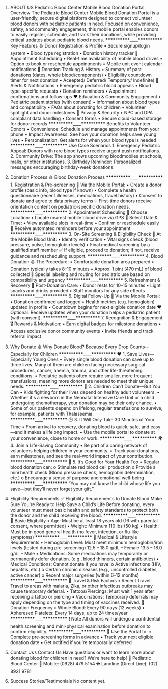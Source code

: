 1. ABOUT US
   Pediatric Blood Center Mobile Blood Donation Portal
   Overview
   The Pediatric Blood Center Mobile Blood Donation Portal is a user-friendly, secure digital platform designed to connect volunteer blood donors with pediatric patients in need. Focused on convenience, safety, and community engagement, this mobile portal enables donors to easily register, schedule, and track their donations, while providing critical updates about pediatric blood needs.
   **\*\*\*\***\*\***\*\*\*\***\_\_\_\_**\*\*\*\***\*\***\*\*\*\***
   Key Features
   🩸 Donor Registration & Profile
   • Secure signup/login system
   • Blood type registration
   • Donation history tracker
   📅 Appointment Scheduling
   • Real-time availability of mobile blood drives
   • Option to book or reschedule appointments
   • Mobile unit event calendar notifications
   🔄 Donation Tracking & History
   • Summary of past donations (dates, whole blood/components)
   • Eligibility countdown timer for next donation
   • Aceepted/ Deferred/ Temporary/ Indefinite)
   📢 Alerts & Notifications
   • Emergency pediatric blood appeals
   • Blood type-specific requests
   • Donation reminders
   • Appointment confirmations and follow-ups
   ❤️ Education & Community Engagement
   • Pediatric patient stories (with consent)
   • Information about blood types and compatibility
   • FAQs about donating for children
   • Volunteer spotlight and donor milestones
   🔐 Privacy & Security
   • NPC and DPA compliant data handling
   • Consent forms
   • Secure cloud-based storage for donor records
   **\*\*\*\***\*\***\*\*\*\***\_\_\_\_**\*\*\*\***\*\***\*\*\*\***
   Benefits to Volunteer Donors
   • Convenience: Schedule and manage appointments from your phone
   • Impact Awareness: See how your donation helps save young lives
   • Personalization: Get alerts for when your blood type is needed
   **\*\*\*\***\*\***\*\*\*\***\_\_\_\_**\*\*\*\***\*\***\*\*\*\***
   Use Case Scenarios 1. Emergency Pediatric Appeal: Donors with rare blood types receive urgent push notifications. 2. Community Drive: The app shows upcoming bloodmobiles at schools, malls, or other institutions. 3. Birthday Reminder: Personalized messages encouraging birthday-week donations.

2. Donation Process
   🩸 Blood Donation Process
   **\*\*\*\***\*\***\*\*\*\***\_\_\_\_**\*\*\*\***\*\***\*\*\*\*** 1. Registration & Pre-screening
   📱 Via the Mobile Portal:
   • Create a donor profile (basic info, blood type if known)
   • Complete a health questionnaire (recent illnesses, medications, travel history)
   • Consent to donate and agree to data privacy terms
   💡 First-time donors receive orientation content on pediatric-specific donation needs.
   **\*\*\*\***\*\***\*\*\*\***\_\_\_\_**\*\*\*\***\*\***\*\*\*\*** 2. Appointment Scheduling
   📍 Choose Location:
   • Locate nearest mobile blood drive via GPS
   📆 Select Date & Time:
   • View available slots in real-time
   • Confirm or reschedule easily
   🔔 Receive automated reminders before your appointment
   **\*\*\*\***\*\***\*\*\*\***\_\_\_\_**\*\*\*\***\*\***\*\*\*\*** 3. On-Site Screening & Eligibility Check
   🏥 At the Mobile Blood Unit:
   • Identity verification
   • Vital signs check (blood pressure, pulse, hemoglobin levels)
   • Final medical screening by a qualified staff member
   ✅ If eligible, proceed to donation; if not, receive guidance and rescheduling support.
   **\*\*\*\***\*\***\*\*\*\***\_\_\_\_**\*\*\*\***\*\***\*\*\*\*** 4. Blood Donation
   🩸 The Procedure:
   • Comfortable donation area prepared
   • Donation typically takes 8–10 minutes
   • Approx. 1 pint (470 mL) of blood collected
   👶 Special labeling and routing for pediatric use based on compatibility and urgency
   **\*\*\*\***\*\***\*\*\*\***\_\_\_\_**\*\*\*\***\*\***\*\*\*\*** 5. Refreshment & Recovery
   🍎 Post-Donation Care:
   • Donor rests for 10–15 minutes
   • Light snacks and drinks provided
   • Staff monitors for any side effects
   **\*\*\*\***\*\***\*\*\*\***\_\_\_\_**\*\*\*\***\*\***\*\*\*\*** 6. Digital Follow-Up
   📲 Via the Mobile Portal:
   • Donation confirmed and logged
   • Health metrics (e.g. hemoglobin) updated in profile
   • Countdown begins for next eligible donation date
   ❤️ Optional: Receive updates when your donation helps a pediatric patient (with consent).
   **\*\*\*\***\*\***\*\*\*\***\_\_\_\_**\*\*\*\***\*\***\*\*\*\*** 7. Recognition & Engagement
   🎖️ Rewards & Motivation:
   • Earn digital badges for milestone donations
   • Access exclusive donor community events
   • Invite friends and track referral impact

3. Why Donate
   🩸 Why Donate Blood?
   Because Every Drop Counts—Especially for Children
   **\*\*\*\***\*\***\*\*\*\***\_\_\_\_**\*\*\*\***\*\***\*\*\*\***
   ❤️ 1. Save Lives—Especially Young Ones
   • Every single blood donation can save up to three lives. Many of them are children facing necessary surgical procedures, cancer, anemia, trauma, and other life-threatening conditions.
   • Pediatric patients often require smaller, more frequent transfusions, meaning more donors are needed to meet their unique needs.
   **\*\*\*\***\*\***\*\*\*\***\_\_\_\_**\*\*\*\***\*\***\*\*\*\***
   👶 2. Children Can’t Donate—But You Can
   • Kids fighting for their lives depend on healthy adult volunteers.
   • Whether it's a newborn in the Neonatal Intensive Care Unit or a child undergoing chemotherapy, your donation may be their only chance.
   • Some of our patients depend on lifelong, regular transfusions to survive, for example, patients with Thalassemia.  
    **\*\*\*\***\*\***\*\*\*\***\_\_\_\_**\*\*\*\***\*\***\*\*\*\***
   🕒 3. It Will Only Take 30 Minutes of Your Time
   • From arrival to recovery, donating blood is quick, safe, and easy—and it makes a lifelong impact.
   • Use the mobile portal to donate at your convenience, close to home or work.
   **\*\*\*\***\*\***\*\*\*\***\_\_\_\_**\*\*\*\***\*\***\*\*\*\***
   🌍 4. Join a Life-Saving Community
   • Be part of a caring network of volunteers helping children in your community.
   • Track your donations, earn milestones, and see the real-world impact of your contribution.
   **\*\*\*\***\*\***\*\*\*\***\_\_\_\_**\*\*\*\***\*\***\*\*\*\***
   💪 5. It’s Good for Your Health Too
   • Regular blood donation can:
   o Stimulate red blood cell production
   o Provide a mini health check (Blood pressure check, hemoglobin determination, etc.)
   o Encourage a sense of purpose and emotional well-being
   **\*\*\*\***\*\***\*\*\*\***\_\_\_\_**\*\*\*\***\*\***\*\*\*\***
   “You may not know the child whose life you save—but they’ll never forget your gift.”

4. Eligibility Requirements
   ✅ Eligibility Requirements to Donate Blood
   Make Sure You're Ready to Help Save a Child’s Life
   Before donating, every volunteer must meet basic health and safety standards to protect both the donor and the child receiving the blood.
   **\*\*\*\***\*\***\*\*\*\***\_\_\_\_**\*\*\*\***\*\***\*\*\*\***
   🔹 Basic Eligibility
   • Age:
   Must be at least 18 years old (16 with parental consent, where permitted)
   • Weight:
   Minimum 110 lbs (50 kg)
   • Health:
   Must be in good general health (no fever, infection, or flu-like symptoms)
   **\*\*\*\***\*\***\*\*\*\***\_\_\_\_**\*\*\*\***\*\***\*\*\*\***
   🔹 Medical & Lifestyle Requirements
   • Hemoglobin Level:
   Must meet minimum hemoglobin/iron levels (tested during pre-screening)
   12.5 – 18.0 g/dL – Female
   13.5 – 18.0 g/dL - Male
   • Medications:
   Some medications may temporarily or permanently defer donation.
   (e.g., blood thinners, certain antibiotics)
   • Medical Conditions:
   Cannot donate if you have:
   o Active infections (HIV, hepatitis, etc.)
   o Certain chronic diseases (e.g., uncontrolled diabetes, active cancer)
   o Recent major surgeries (within 6–12 months)
   **\*\*\*\***\*\***\*\*\*\***\_\_\_\_**\*\*\*\***\*\***\*\*\*\***
   🔹 Travel & Risk Factors
   • Recent Travel:
   Travel to areas with malaria, Zika, or other infectious outbreaks may cause temporary deferral.
   • Tattoos/Piercings:
   Must wait 1 year after receiving a tattoo or piercing
   • Vaccinations:
   Temporary deferrals may apply depending on the type and timing of vaccines received.
   🔹 Donation Frequency
   • Whole Blood: Every 90 days (12 weeks)
   • Apheresed Platelets: Every 14 days, up to 24 times/year
   **\*\*\*\***\*\***\*\*\*\***\_\_\_\_**\*\*\*\***\*\***\*\*\*\***
   ❗ Note
   All donors will undergo a confidential health screening and mini-physical examination before donation to confirm eligibility.
   **\*\*\*\***\*\***\*\*\*\***\_\_\_\_**\*\*\*\***\*\***\*\*\*\***
   📲 Use the Portal to:
   • Complete pre-screening forms in advance
   • Track your next eligible donation date
   • Get notified if you're temporarily deferred

5. Contact Us
   📞 Contact Us
   Have questions or want to learn more about donating blood for children in need?
   We’re here to help!
   📍 Pediatric Blood Center
   📱 Mobile: (0928) 479 5154
   ☎️ Landline (Direct Line): (02) 8921 9781

6. Success Stories/Testimonials
   No content yet.
